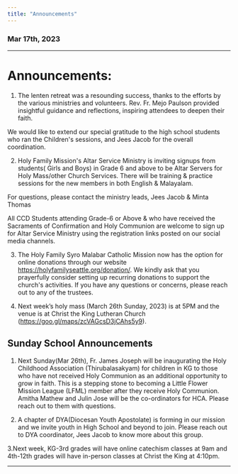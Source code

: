 ```yaml
---
title: "Announcements"
---
```


### Mar 17th, 2023
---

# Announcements:

1. The lenten retreat was a resounding success, thanks to the efforts by the various ministries
and volunteers. Rev. Fr. Mejo Paulson provided insightful guidance and reflections,
inspiring attendees to deepen their faith.

We would like to extend our special gratitude to the high school students who ran the
Children's sessions, and Jees Jacob for the overall coordination.

2. Holy Family Mission's Altar Service Ministry is inviting signups from students( Girls and Boys) 
in Grade 6 and above to be Altar Servers for Holy Mass/other Church Services. 
There will be training & practice sessions for the new members in both English & Malayalam.

For questions, please contact the ministry leads, Jees Jacob & Minta Thomas

All CCD Students attending Grade-6 or Above & who have received the Sacraments of Confirmation
and Holy Communion are welcome to sign up for Altar Service Ministry using the registration
links posted on our social media channels.

3. The Holy Family Syro Malabar Catholic Mission now has the option for online donations
through our website https://holyfamilyseattle.org/donation/. 
We kindly ask that you prayerfully consider setting up recurring donations to support the church's activities.
If you have any questions or concerns, please reach out to any of the trustees.

4. Next week’s holy mass (March 26th Sunday, 2023) is at 5PM and the venue is at
Christ the King Lutheran Church (https://goo.gl/maps/zcVAGcsD3jCAhs5y9).

## Sunday School Announcements

1. Next Sunday(Mar 26th), Fr. James Joseph will be inaugurating the Holy Childhood Association (Thirubalasakyam) for children in KG to those who have not received Holy Communion as an additional opportunity to grow in faith. This is a stepping stone to becoming a Little Flower Mission League (LFML) member after they receive Holy Communion. Amitha Mathew and Julin Jose will be the co-ordinators for HCA. Please reach out to them with questions.

2. A chapter of DYA(Diocesan Youth Apostolate) is forming in our mission and we invite youth in High School and beyond to join. Please reach out to DYA coordinator, Jees Jacob to know more about this group. 

3.Next week, KG-3rd grades will have online catechism classes at 9am and 4th-12th grades will have in-person classes at Christ the King at 4:10pm.

---
